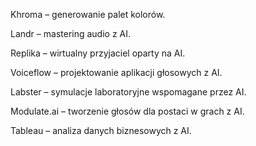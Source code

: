 Khroma – generowanie palet kolorów.

Landr – mastering audio z AI.

Replika – wirtualny przyjaciel oparty na AI.

Voiceflow – projektowanie aplikacji głosowych z AI.

Labster – symulacje laboratoryjne wspomagane przez AI.

Modulate.ai – tworzenie głosów dla postaci w grach z AI.

Tableau – analiza danych biznesowych z AI.